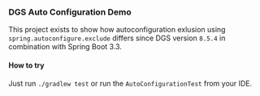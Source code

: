### DGS Auto Configuration Demo

This project exists to show how autoconfiguration exlusion using `spring.autoconfigure.exclude` differs since DGS version `8.5.4` in combination with Spring Boot 3.3.

#### How to try
Just run `./gradlew test` or run the `AutoConfigurationTest` from your IDE.
